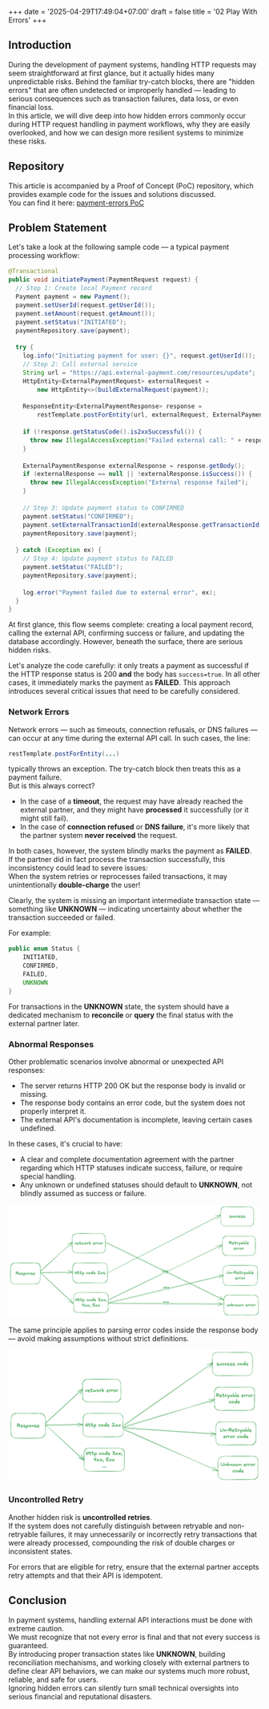 +++
date = '2025-04-29T17:49:04+07:00'
draft = false
title = '02 Play With Errors'
+++

## Introduction

During the development of payment systems, handling HTTP requests may seem straightforward at first glance, but it actually hides many unpredictable risks. Behind the familiar try-catch blocks, there are "hidden errors" that are often undetected or improperly handled — leading to serious consequences such as transaction failures, data loss, or even financial loss.  
In this article, we will dive deep into how hidden errors commonly occur during HTTP request handling in payment workflows, why they are easily overlooked, and how we can design more resilient systems to minimize these risks.

## Repository
This article is accompanied by a Proof of Concept (PoC) repository, which provides example code for the issues and solutions discussed.  
You can find it here: [payment-errors PoC](https://github.com/nduyhai/payment-errors/tree/main)

## Problem Statement

Let's take a look at the following sample code — a typical payment processing workflow:

```java
@Transactional
public void initiatePayment(PaymentRequest request) {
  // Step 1: Create local Payment record
  Payment payment = new Payment();
  payment.setUserId(request.getUserId());
  payment.setAmount(request.getAmount());
  payment.setStatus("INITIATED");
  paymentRepository.save(payment);

  try {
    log.info("Initiating payment for user: {}", request.getUserId());
    // Step 2: Call external service
    String url = "https://api.external-payment.com/resources/update";
    HttpEntity<ExternalPaymentRequest> externalRequest =
        new HttpEntity<>(buildExternalRequest(payment));

    ResponseEntity<ExternalPaymentResponse> response =
        restTemplate.postForEntity(url, externalRequest, ExternalPaymentResponse.class);

    if (!response.getStatusCode().is2xxSuccessful()) {
      throw new IllegalAccessException("Failed external call: " + response.getStatusCode());
    }

    ExternalPaymentResponse externalResponse = response.getBody();
    if (externalResponse == null || !externalResponse.isSuccess()) {
      throw new IllegalAccessException("External response failed");
    }

    // Step 3: Update payment status to CONFIRMED
    payment.setStatus("CONFIRMED");
    payment.setExternalTransactionId(externalResponse.getTransactionId());
    paymentRepository.save(payment);

  } catch (Exception ex) {
    // Step 4: Update payment status to FAILED
    payment.setStatus("FAILED");
    paymentRepository.save(payment);

    log.error("Payment failed due to external error", ex);
  }
}
```

At first glance, this flow seems complete: creating a local payment record, calling the external API, confirming success or failure, and updating the database accordingly. However, beneath the surface, there are serious hidden risks. 

Let's analyze the code carefully: it only treats a payment as successful if the HTTP response status is 200 **and** the body has `success=true`. In all other cases, it immediately marks the payment as **FAILED**. This approach introduces several critical issues that need to be carefully considered.

### Network Errors

Network errors — such as timeouts, connection refusals, or DNS failures — can occur at any time during the external API call. In such cases, the line:

```java
restTemplate.postForEntity(...)
```
typically throws an exception. The try-catch block then treats this as a payment failure.  
But is this always correct?

- In the case of a **timeout**, the request may have already reached the external partner, and they might have **processed** it successfully (or it might still fail).
- In the case of **connection refused** or **DNS failure**, it's more likely that the partner system **never received** the request.

In both cases, however, the system blindly marks the payment as **FAILED**.  
If the partner did in fact process the transaction successfully, this inconsistency could lead to severe issues:  
When the system retries or reprocesses failed transactions, it may unintentionally **double-charge** the user!

Clearly, the system is missing an important intermediate transaction state — something like **UNKNOWN** — indicating uncertainty about whether the transaction succeeded or failed.

For example:

```java
public enum Status {
    INITIATED,
    CONFIRMED,
    FAILED,
    UNKNOWN
}
```

For transactions in the **UNKNOWN** state, the system should have a dedicated mechanism to **reconcile** or **query** the final status with the external partner later.

### Abnormal Responses

Other problematic scenarios involve abnormal or unexpected API responses:

- The server returns HTTP 200 OK but the response body is invalid or missing.
- The response body contains an error code, but the system does not properly interpret it.
- The external API's documentation is incomplete, leaving certain cases undefined.

In these cases, it's crucial to have:

- A clear and complete documentation agreement with the partner regarding which HTTP statuses indicate success, failure, or require special handling.
- Any unknown or undefined statuses should default to **UNKNOWN**, not blindly assumed as success or failure.


<img src="https://github.com/nduyhai/nduyhai.github.io/blob/main/assets/res_1.png" alt="Unknown status">


The same principle applies to parsing error codes inside the response body — avoid making assumptions without strict definitions.


<img src="https://github.com/nduyhai/nduyhai.github.io/blob/main/assets/res_2.png" alt="Unknown status">

### Uncontrolled Retry

Another hidden risk is **uncontrolled retries**.  
If the system does not carefully distinguish between retryable and non-retryable failures, it may unnecessarily or incorrectly retry transactions that were already processed, compounding the risk of double charges or inconsistent states.

For errors that are eligible for retry, ensure that the external partner accepts retry attempts and that their API is idempotent.
## Conclusion

In payment systems, handling external API interactions must be done with extreme caution.  
We must recognize that not every error is final and that not every success is guaranteed.  
By introducing proper transaction states like **UNKNOWN**, building reconciliation mechanisms, and working closely with external partners to define clear API behaviors, we can make our systems much more robust, reliable, and safe for users.  
Ignoring hidden errors can silently turn small technical oversights into serious financial and reputational disasters.
